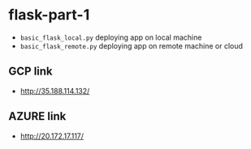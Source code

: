 # flask-part-1
- `basic_flask_local.py` deploying app on local machine
- `basic_flask_remote.py` deploying app on remote machine or cloud
## GCP link
- http://35.188.114.132/


## AZURE link
- http://20.172.17.117/
